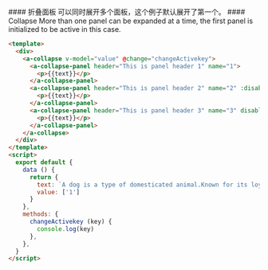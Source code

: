 <cn>
#### 折叠面板
可以同时展开多个面板，这个例子默认展开了第一个。
</cn>

<us>
#### Collapse
More than one panel can be expanded at a time, the first panel is initialized to be active in this case.
</us>

```html
<template>
  <div>
    <a-collapse v-model="value" @change="changeActivekey">
      <a-collapse-panel header="This is panel header 1" name="1">
        <p>{{text}}</p>
      </a-collapse-panel>
      <a-collapse-panel header="This is panel header 2" name="2" :disabled='false'>
        <p>{{text}}</p>
      </a-collapse-panel>
      <a-collapse-panel header="This is panel header 3" name="3" disabled>
        <p>{{text}}</p>
      </a-collapse-panel>
    </a-collapse>
  </div>
</template>
<script>
  export default {
    data () {
      return {
        text: `A dog is a type of domesticated animal.Known for its loyalty and faithfulness,it can be found as a welcome guest in many households across the world.`,
        value: ['1']
      }
    },
    methods: {
      changeActivekey (key) {
        console.log(key)
      },
    },
  }
</script>
```
